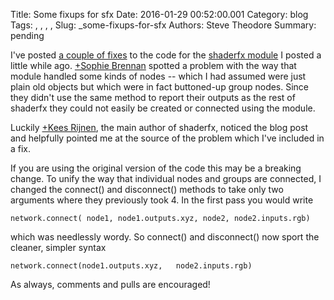 Title: Some fixups for sfx
Date: 2016-01-29 00:52:00.001
Category: blog
Tags: , , , , 
Slug: _some-fixups-for-sfx
Authors: Steve Theodore
Summary: pending

I've posted [a couple of fixes](https://github.com/theodox/sfx/commits/master) to the code for the [shaderfx module](http://techartsurvival.blogspot.com/2016/01/first-module-of-year.htmlDone) I posted a little while ago.  [+Sophie Brennan](https://plus.google.com/116374315761191190711) spotted a problem with the way that module handled some kinds of nodes -- which I had assumed were just plain old objects but which were in fact buttoned-up group nodes.  Since they didn't use the same method to report their outputs as the rest of shaderfx they could not easily be created or connected using the module.  
  
Luckily  [+Kees Rijnen](https://plus.google.com/115746724358684308496), the main author of shaderfx, noticed the blog post and helpfully  pointed me at the source of the problem which I've included in a fix.   
  
If you are using the original version of the code this may be a breaking change.  To unify the way that individual nodes and groups are connected,  I changed the connect() and disconnect() methods to take only two arguments where they previously took 4.  In the first pass you would write  
  

    
    
    network.connect( node1, node1.outputs.xyz, node2, node2.inputs.rgb)  
      
    

which was needlessly wordy.  So connect() and disconnect() now sport the cleaner, simpler syntax  
  

    
    
    network.connect(node1.outputs.xyz,   node2.inputs.rgb)  
      
    

As always, comments and pulls are encouraged!

